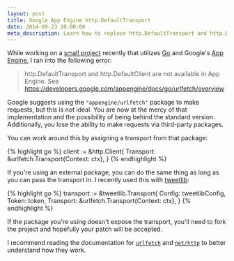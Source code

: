 ```yaml
---
layout: post
title: Google App Engine http.DefaultTransport
date: 2014-09-23 10:00:00
meta_description: Learn how to replace http.DefaultTransport and http.DefaultClient in Google App Engine
---
```


While working on a [small project](https://github.com/geetarista/ImgurPopular) recently that utilizes [Go](http://golang.org) and Google's [App Engine](https://developers.google.com/appengine/), I ran into the following error:

> http.DefaultTransport and http.DefaultClient are not available in App Engine. See https://developers.google.com/appengine/docs/go/urlfetch/overview

<!--more-->

Google suggests using the `"appengine/urlfetch"` package to make requests, but this is not ideal. You are now at the mercy of that implementation and the possibility of being behind the standard version. Additionally, you lose the ability to make requests via third-party packages.

You can work around this by assigning a transport from that package:

{% highlight go %}
client := &http.Client{
    Transport: &urlfetch.Transport{Context: ctx},
}
{% endhighlight %}

If you're using an external package, you can do the same thing as long as you can pass the transport in. I recently used this with [tweetlib](http://gopkg.in/tweetlib.v2):

{% highlight go %}
transport := &tweetlib.Transport{
    Config:    tweetlibConfig,
    Token:     token,
    Transport: &urlfetch.Transport{Context: ctx},
}
{% endhighlight %}

If the package you're using doesn't expose the transport, you'll need to fork the project and hopefully your patch will be accepted.

I recommend reading the documentation for [`urlfetch`](https://developers.google.com/appengine/docs/go/urlfetch/) and [`net/http`](http://golang.org/pkg/net/http/) to better understand how they work.

